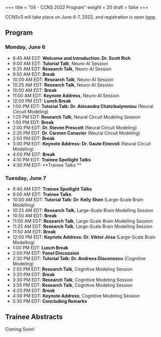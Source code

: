 +++
title = "04 - CCNS 2022 Program"
weight = 20
draft = false
+++

CCNSv3 will take place on June 6-7, 2022, and registration is open [here](https://www.crowdcast.io/e/ccnsv3/register).

## Program
### Monday, June 6
* 8:45 AM EDT: **Welcome and Introduction: Dr. Scott Rich**
* 9:00 AM EDT: **Tutorial Talk**, Neuro-AI Session
* 9:25 AM EDT: **Research Talk**, Neuro-AI Session
* 9:50 AM EDT: **Break**
* 10:00 AM EDT: **Research Talk**, Neuro-AI Session
* 10:25 AM EDT: **Research Talk**, Neuro-AI Session
* 10:50 AM EDT: **Break**
* 11:00 AM EDT: **Keynote Address**, Neuro-AI Session
* 12:00 PM EDT: **Lunch Break**
* 1:00 PM EDT: **Tutorial Talk: Dr. Alexandra Chatzikalymniou** (Neural Circuit Modeling)
* 1:25 PM EDT: **Research Talk**, Neural Circuit Modeling Session
* 1:50 PM EDT: **Break**
* 2:00 PM EDT: **Dr. Steven Prescott** (Neural Circuit Modeling)
* 2:25 PM EDT: **Dr. Carmen Canavier** (Neural Circuit Modeling)
* 2:50 PM EDT: **Break**
* 3:00 PM EDT: **Keynote Address: Dr. Gaute Einevoll** (Neural Circuit Modeling)
* 4:00 PM EDT: **Break**
* 4:10 PM EDT: **Trainee Spotlight Talks**
* 4:30 PM EDT: **Trainee Talks **


### Tuesday, June 7
* 8:40 AM EDT: **Trainee Spotlight Talks**
* 9:00 AM EDT: **Trainee Talks**
* 10:00 AM EDT: **Tutorial Talk: Dr. Kelly Shen** (Large-Scale Brain Modelling)
* 10:25 AM EDT: **Research Talk**, Large-Scale Brain Modelling Session
* 10:50 AM EDT: **Break**
* 11:00 AM EDT: **Research Talk**, Large-Scale Brain Modelling Session
* 11:25 AM EDT: **Research Talk**, Large-Scale Brain Modelling Session
* 11:50 AM EDT: **Break**
* 12:00 PM EDT: **Keynote Address: Dr. Viktor Jirsa** (Large-Scale Brain Modelling)
* 1:00 PM EDT: **Lunch Break**
* 2:00 PM EDT: **Panel Discussion**
* 2:30 PM EDT: **Tutorial Talk: Dr. Andreea Diaconescu** (Cognitive Modeling)
* 2:55 PM EDT: **Research Talk**, Cognitive Modeling Session
* 3:20 PM EDT: **Break**
* 3:30 PM EDT: **Research Talk**, Cognitive Modeling Session
* 3:55 PM EDT: **Research Talk**, Cognitive Modeling Session
* 4:20 PM EDT: **Break**
* 4:30 PM EDT: **Keynote Address**, Cognitive Modeling Session
* 5:30 PM EDT: **Concluding Remarks**

## Trainee Abstracts
Coming Soon!
